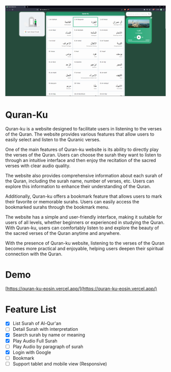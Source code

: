 ![Image](./image-v3.png "image-v3")

# Quran-Ku

Quran-ku is a website designed to facilitate users in listening to the verses of the Quran. The website provides various features that allow users to easily select and listen to the Quranic verses.

One of the main features of Quran-ku website is its ability to directly play the verses of the Quran. Users can choose the surah they want to listen to through an intuitive interface and then enjoy the recitation of the sacred verses with clear audio quality.

The website also provides comprehensive information about each surah of the Quran, including the surah name, number of verses, etc. Users can explore this information to enhance their understanding of the Quran.

Additionally, Quran-ku offers a bookmark feature that allows users to mark their favorite or memorable surahs. Users can easily access the bookmarked surahs through the bookmark menu.

The website has a simple and user-friendly interface, making it suitable for users of all levels, whether beginners or experienced in studying the Quran. With Quran-ku, users can comfortably listen to and explore the beauty of the sacred verses of the Quran anytime and anywhere.

With the presence of Quran-ku website, listening to the verses of the Quran becomes more practical and enjoyable, helping users deepen their spiritual connection with the Quran.

# Demo

[https://quran-ku-eosin.vercel.app/](https://quran-ku-eosin.vercel.app/)

# Feature List

- [x] List Surah of Al-Qur'an
- [ ] Detail Surah with interpretation
- [x] Search surah by name or meaning
- [x] Play Audio Full Surah
- [ ] Play Audio by paragraph of surah
- [x] Login with Google
- [ ] Bookmark
- [ ] Support tablet and mobile view (Responsive)
